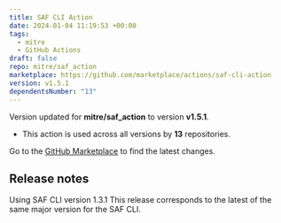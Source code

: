 ```yaml
---
title: SAF CLI Action
date: 2024-01-04 11:19:53 +00:00
tags:
  - mitre
  - GitHub Actions
draft: false
repo: mitre/saf_action
marketplace: https://github.com/marketplace/actions/saf-cli-action
version: v1.5.1
dependentsNumber: "13"
---
```



Version updated for **mitre/saf_action** to version **v1.5.1**.
- This action is used across all versions by **13** repositories.

Go to the [GitHub Marketplace](https://github.com/marketplace/actions/saf-cli-action) to find the latest changes.

## Release notes

Using SAF CLI version 1.3.1
This release corresponds to the latest of the same major version for the SAF CLI.

